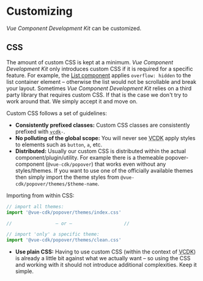# Customizing
*Vue Component Development Kit* can be customized.

## CSS
The amount of custom CSS is kept at a minimum. *Vue Component Development Kit* only introduces custom CSS if it is required for a specific feature. For example, the [List component](./../components/list/) applies `overflow: hidden` to the list container element – otherwise the list would not be scrollable and break your layout. Sometimes *Vue Component Development Kit* relies on a third party library that requires custom CSS. If that is the case we don't try to work around that. We simply accept it and move on.

Custom CSS follows a set of guidelines:

- **Consistently prefixed classes:** Custom CSS classes are consistently prefixed with
<code><abbr title="Vue Component Development Kit">vcdk</abbr>-</code>.
- **No polluting of the global scope:** You will never see <abbr title="Vue Component Development Kit">VCDK</abbr> apply styles to elements such as `button`, `a`, etc.
- **Distributed:** Usually our custom CSS is distributed within the actual component/plugin/utility. For example there is a themeable popover-component (`@vue-cdk/popover`) that works even without any styles/themes. If you want to use one of the officially available themes then simply import the theme styles from `@vue-cdk/popover/themes/$theme-name`.

Importing from within CSS:

```js
// import all themes:
import '@vue-cdk/popover/themes/index.css'

//                – or –                   //

// import 'only' a specific theme:
import '@vue-cdk/popover/themes/clean.css'
```

- **Use plain CSS:** Having to use custom CSS (within the context of <abbr title="Vue Component Development Kit">VCDK</abbr>) is already a little bit against what we actually want – so using the CSS and working with it should not introduce additional complexities. Keep it simple.
